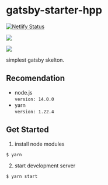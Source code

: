 # gatsby-starter-hpp

[![Netlify Status](https://api.netlify.com/api/v1/badges/bbee222e-f232-452e-b6ba-d58f6c1af937/deploy-status)](https://app.netlify.com/sites/gatsby-starter-hpp/deploys)

![](https://github.com/hppRC/gatsby-starter-hpp/workflows/lint.yml/badge.svg)

![](https://github.com/hppRC/gatsby-starter-hpp/workflows/lighthouse-ci.yml/badge.svg)

simplest gatsby skelton.

## Recomendation

- node.js  
   `version: 14.0.0`
- yarn  
   `version: 1.22.4`

## Get Started

1. install node modules

```
$ yarn
```

2. start development server

```
$ yarn start
```
